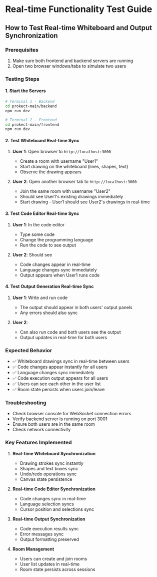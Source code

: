 # Real-time Functionality Test Guide

## How to Test Real-time Whiteboard and Output Synchronization

### Prerequisites
1. Make sure both frontend and backend servers are running
2. Open two browser windows/tabs to simulate two users

### Testing Steps

#### 1. Start the Servers
```bash
# Terminal 1 - Backend
cd prokect-main/backend
npm run dev

# Terminal 2 - Frontend  
cd prokect-main/frontend
npm run dev
```

#### 2. Test Whiteboard Real-time Sync
1. **User 1**: Open browser to `http://localhost:3000`
   - Create a room with username "User1"
   - Start drawing on the whiteboard (lines, shapes, text)
   - Observe the drawing appears

2. **User 2**: Open another browser tab to `http://localhost:3000`
   - Join the same room with username "User2"
   - Should see User1's existing drawings immediately
   - Start drawing - User1 should see User2's drawings in real-time

#### 3. Test Code Editor Real-time Sync
1. **User 1**: In the code editor
   - Type some code
   - Change the programming language
   - Run the code to see output

2. **User 2**: Should see
   - Code changes appear in real-time
   - Language changes sync immediately
   - Output appears when User1 runs code

#### 4. Test Output Generation Real-time Sync
1. **User 1**: Write and run code
   - The output should appear in both users' output panels
   - Any errors should also sync

2. **User 2**: 
   - Can also run code and both users see the output
   - Output updates in real-time for both users

### Expected Behavior
- ✅ Whiteboard drawings sync in real-time between users
- ✅ Code changes appear instantly for all users
- ✅ Language changes sync immediately
- ✅ Code execution output appears for all users
- ✅ Users can see each other in the user list
- ✅ Room state persists when users join/leave

### Troubleshooting
- Check browser console for WebSocket connection errors
- Verify backend server is running on port 3001
- Ensure both users are in the same room
- Check network connectivity

### Key Features Implemented
1. **Real-time Whiteboard Synchronization**
   - Drawing strokes sync instantly
   - Shapes and text boxes sync
   - Undo/redo operations sync
   - Canvas state persistence

2. **Real-time Code Editor Synchronization**
   - Code changes sync in real-time
   - Language selection syncs
   - Cursor position and selections sync

3. **Real-time Output Synchronization**
   - Code execution results sync
   - Error messages sync
   - Output formatting preserved

4. **Room Management**
   - Users can create and join rooms
   - User list updates in real-time
   - Room state persists across sessions



